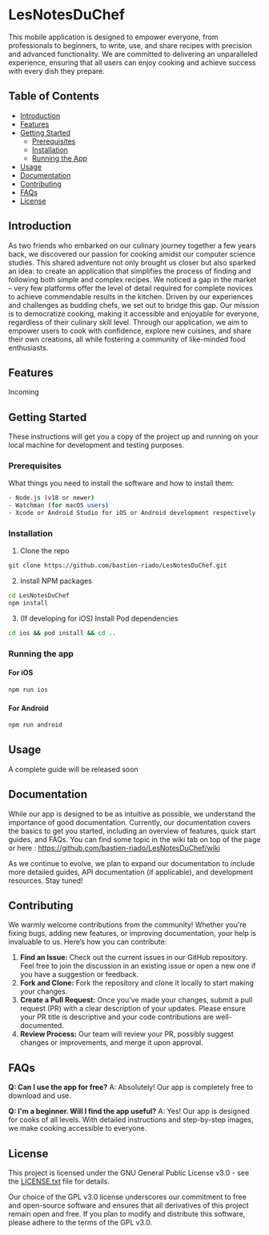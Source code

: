# LesNotesDuChef

This mobile application is designed to empower everyone, from professionals to beginners, to write, use, and share recipes with precision and advanced functionality. We are committed to delivering an unparalleled experience, ensuring that all users can enjoy cooking and achieve success with every dish they prepare.

## Table of Contents

- [Introduction](#introduction)
- [Features](#features)
- [Getting Started](#getting-started)
  - [Prerequisites](#prerequisites)
  - [Installation](#installation)
  - [Running the App](#running-the-app)
- [Usage](#usage)
- [Documentation](#documentation)
- [Contributing](#contributing)
- [FAQs](#faqs)
- [License](#license)

## Introduction

As two friends who embarked on our culinary journey together a few years back, we discovered our passion for cooking amidst our computer science studies. This shared adventure not only brought us closer but also sparked an idea: to create an application that simplifies the process of finding and following both simple and complex recipes. We noticed a gap in the market – very few platforms offer the level of detail required for complete novices to achieve commendable results in the kitchen. Driven by our experiences and challenges as budding chefs, we set out to bridge this gap. Our mission is to democratize cooking, making it accessible and enjoyable for everyone, regardless of their culinary skill level. Through our application, we aim to empower users to cook with confidence, explore new cuisines, and share their own creations, all while fostering a community of like-minded food enthusiasts.

## Features

Incoming

## Getting Started

These instructions will get you a copy of the project up and running on your local machine for development and testing purposes.

### Prerequisites

What things you need to install the software and how to install them:

```bash
- Node.js (v18 or newer)
- Watchman (for macOS users)
- Xcode or Android Studio for iOS or Android development respectively
```

### Installation

1. Clone the repo

```bash
git clone https://github.com/bastien-riado/LesNotesDuChef.git
```

2. Install NPM packages

```bash
cd LesNotesDuChef
npm install
```

3. (If developing for iOS) Install Pod dependencies

```bash
cd ios && pod install && cd ..
```

### Running the app

#### For iOS

```bash
npm run ios
```

#### For Android

```bash
npm run android
```

## Usage

A complete guide will be released soon

## Documentation

While our app is designed to be as intuitive as possible, we understand the importance of good documentation. Currently, our documentation covers the basics to get you started, including an overview of features, quick start guides, and FAQs.
You can find some topic in the wiki tab on top of the page or here : https://github.com/bastien-riado/LesNotesDuChef/wiki

As we continue to evolve, we plan to expand our documentation to include more detailed guides, API documentation (if applicable), and development resources. Stay tuned!

## Contributing

We warmly welcome contributions from the community! Whether you're fixing bugs, adding new features, or improving documentation, your help is invaluable to us. Here’s how you can contribute:

1. **Find an Issue:** Check out the current issues in our GitHub repository. Feel free to join the discussion in an existing issue or open a new one if you have a suggestion or feedback.
2. **Fork and Clone:** Fork the repository and clone it locally to start making your changes.
3. **Create a Pull Request:** Once you've made your changes, submit a pull request (PR) with a clear description of your updates. Please ensure your PR title is descriptive and your code contributions are well-documented.
4. **Review Process:** Our team will review your PR, possibly suggest changes or improvements, and merge it upon approval.

## FAQs

**Q: Can I use the app for free?**
A: Absolutely! Our app is completely free to download and use.

**Q: I'm a beginner. Will I find the app useful?**
A: Yes! Our app is designed for cooks of all levels. With detailed instructions and step-by-step images, we make cooking accessible to everyone.

## License

This project is licensed under the GNU General Public License v3.0 - see the [LICENSE.txt](LICENSE.txt) file for details.

Our choice of the GPL v3.0 license underscores our commitment to free and open-source software and ensures that all derivatives of this project remain open and free. If you plan to modify and distribute this software, please adhere to the terms of the GPL v3.0.
